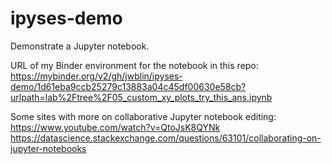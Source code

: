 # ipyses-demo

Demonstrate a Jupyter notebook.

URL of my Binder environment for the notebook in this repo:
https://mybinder.org/v2/gh/jwblin/ipyses-demo/1d61eba9ccb25279c13883a04c45df00630e58cb?urlpath=lab%2Ftree%2F05_custom_xy_plots_try_this_ans.ipynb

Some sites with more on collaborative Jupyter notebook editing:
https://www.youtube.com/watch?v=QtoJsK8QYNk
https://datascience.stackexchange.com/questions/63101/collaborating-on-jupyter-notebooks

